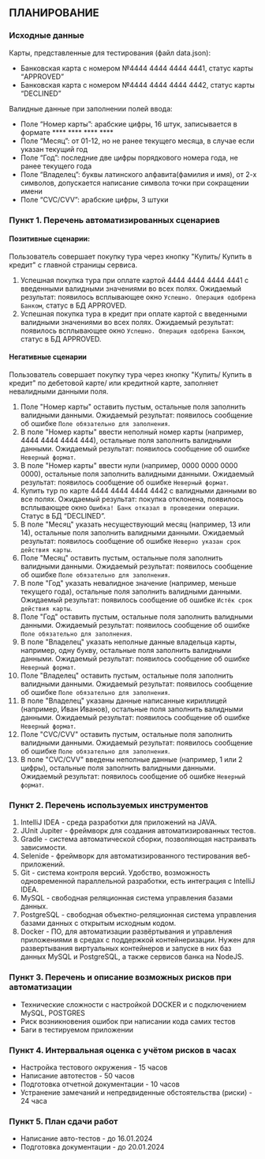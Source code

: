## ПЛАНИРОВАНИЕ

### Исходные данные

Карты, представленные для тестирования (файл data.json):
* Банковская карта с номером №4444 4444 4444 4441, статус карты “APPROVED”
* Банковская карта с номером №4444 4444 4444 4442, статус карты “DECLINED”

Валидные данные при заполнении полей ввода:
* Поле “Номер карты”: арабские цифры, 16 штук, записывается в формате **** **** **** ****
* Поле “Месяц”: от 01-12, но не ранее текущего месяца, в случае если указан текущий год
* Поле “Год”: последние две цифры порядкового номера года, не ранее текущего года
* Поле “Владелец”: буквы латинского алфавита(фамилия и имя), от 2-х символов, допускается написание символа точки при сокращении имени
* Поле “CVC/CVV”: арабские цифры, 3 штуки

### Пункт 1. Перечень автоматизированных сценариев

#### Позитивные сценарии:

Пользователь совершает покупку тура через кнопку "Купить/ Купить в кредит" с главной страницы сервиса.

1. Успешная покупка тура при оплате картой 4444 4444 4444 4441 с введенными валидными значениями во всех полях. Ожидаемый результат: появилось всплывающее окно `Успешно. Операция одобрена Банком`, статус в БД APPROVED.
2. Успешная покупка тура в кредит при оплате картой с введенными валидными значениями во всех полях. Ожидаемый результат: появилось всплывающее окно `Успешно. Операция одобрена Банком`, статус в БД APPROVED.

#### Негативные сценарии

Пользователь совершает покупку тура через кнопку "Купить/ Купить в кредит" по дебетовой карте/ или кредитной карте, заполняет невалидными данными поля.

1. Поле "Номер карты" оставить пустым, остальные поля заполнить валидными данными. Ожидаемый результат: появилось сообщение об ошибке `Поле обязательно для заполнения`.
2. В поле "Номер карты" ввести неполный номер карты (например, 4444 4444 4444 444), остальные поля заполнить валидными данными. Ожидаемый результат: появилось сообщение об ошибке `Неверный формат`.
3. В поле "Номер карты" ввести нули (например, 0000 0000 0000 0000), остальные поля заполнить валидными данными. Ожидаемый результат: появилось сообщение об ошибке `Неверный формат`.
4. Купить тур по карте 4444 4444 4444 4442 с валидными данными во все полях. Ожидаемый результат: покупка отклонена, появилось всплывающее окно `Ошибка! Банк отказал в проведении операции`. Cтатус в БД “DECLINED”.
5. В поле "Месяц" указать несуществующий месяц (например, 13 или 14), остальные поля заполнить валидными данными. Ожидаемый результат: появилось сообщение об ошибке `Неверно указан срок действия карты`.
6. Поле "Месяц" оставить пустым, остальные поля заполнить валидными данными. Ожидаемый результат: появилось сообщение об ошибке `Поле обязательно для заполнения`.
7. В поле "Год" указать невалидное значение (например, меньше текущего года), остальные поля заполнить валидными данными. Ожидаемый результат: появилось сообщение об ошибке `Истёк срок действия карты`.
8. Поле "Год" оставить пустым, остальные поля заполнить валидными данными. Ожидаемый результат: появилось сообщение об ошибке `Поле обязательно для заполнения`.
9. В поле "Владелец" указать неполные данные владельца карты, например, одну букву, остальные поля заполнить валидными данными. Ожидаемый результат: появилось сообщение об ошибке `Неверный формат`.
10. Поле "Владелец" оставить пустым, остальные поля заполнить валидными данными. Ожидаемый результат: появилось сообщение об ошибке `Поле обязательно для заполнения`.
11. В поле "Владелец" указаны данные написанные кириллицей (например, Иван Иванов), остальные поля заполнить валидными данными. Ожидаемый результат: появилось сообщение об ошибке `Неверный формат`.
12. Поле "CVC/CVV" оставить пустым, остальные поля заполнить валидными данными. Ожидаемый результат: появилось сообщение об ошибке `Поле обязательно для заполнения`.
13. В поле "CVC/CVV" введены неполные данные (например, 1 или 2 цифры), остальные поля заполнить валидными данными. Ожидаемый результат: появилось сообщение об ошибке `Неверный формат`.

### Пункт 2. Перечень используемых инструментов

1. IntelliJ IDEA - среда разработки для приложений на JAVA.
3. JUnit Jupiter - фреймворк для создания автоматизированных тестов.
4. Gradle - система автоматической сборки, позволяющая настраивать зависимости.
5. Selenide - фреймворк для автоматизированного тестирования веб-приложений.
6. Git - система контроля версий. Удобство, возможность одновременной параллельной разработки, есть интеграция с IntelliJ IDEA.
7. MySQL - свободная реляционная система управления базами данных.
8. PostgreSQL - свободная объектно-реляционная система управления базами данных с открытым исходным кодом.
9. Docker - ПО, для автоматизации развёртывания и управления приложениями в средах с поддержкой контейнеризации. Нужен для развертывания виртуальных контейнеров и запуске в них баз данных MySQL и PostgreSQL, а также сервисов банка на NodeJS.

### Пункт 3. Перечень и описание возможных рисков при автоматизации

* Технические сложности с настройкой DOCKER и с подключением MySQL, POSTGRES
* Риск возникновения ошибок при написании кода самих тестов
* Баги в тестируемом приложении

### Пункт 4. Интервальная оценка с учётом рисков в часах
* Настройка тестового окружения - 15 часов
* Написание автотестов - 50 часов
* Подготовка отчетной документации - 10 часов
* Устранение замечаний и непредвиденные обстоятельства (риски) - 24 часа

### Пункт 5. План сдачи работ
* Написание авто-тестов - до 16.01.2024
* Подготовка документации - до 20.01.2024